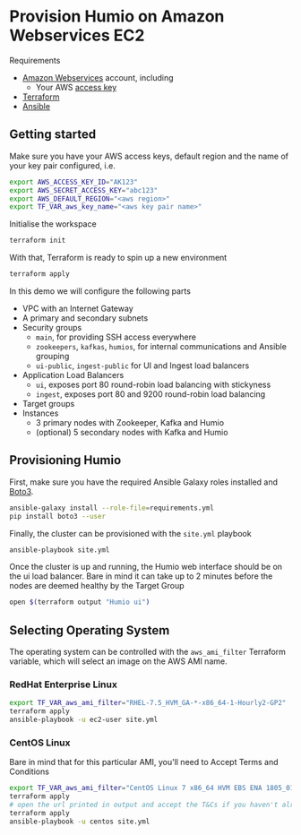 # Provision Humio on Amazon Webservices EC2

Requirements
* [Amazon Webservices](https://aws.amazon.com) account, including
  * Your AWS [access key](https://docs.aws.amazon.com/general/latest/gr/aws-sec-cred-types.html)
* [Terraform](https://www.terraform.io/intro/getting-started/install.html)
* [Ansible](https://docs.ansible.com/ansible/2.5/installation_guide/intro_installation.html)

## Getting started

Make sure you have your AWS access keys, default region and the name of your key pair configured, i.e.

```bash
export AWS_ACCESS_KEY_ID="AK123"
export AWS_SECRET_ACCESS_KEY="abc123"
export AWS_DEFAULT_REGION="<aws region>"
export TF_VAR_aws_key_name="<aws key pair name>"
```

Initialise the workspace

```bash
terraform init
```

With that, Terraform is ready to spin up a new environment

```bash
terraform apply
```

In this demo we will configure the following parts
* VPC with an Internet Gateway
* A primary and secondary subnets
* Security groups
  * `main`, for providing SSH access everywhere
  * `zookeepers`, `kafkas`, `humios`, for internal communications and Ansible grouping
  * `ui-public`, `ingest-public` for UI and Ingest load balancers
* Application Load Balancers
  * `ui`, exposes port 80 round-robin load balancing with stickyness
  * `ingest`, exposes port 80 and 9200 round-robin load balancing
* Target groups
* Instances
  * 3 primary nodes with Zookeeper, Kafka and Humio
  * (optional) 5 secondary nodes with Kafka and Humio

## Provisioning Humio

First, make sure you have the required Ansible Galaxy roles installed and [Boto3](https://github.com/boto/boto3).

```bash
ansible-galaxy install --role-file=requirements.yml
pip install boto3 --user
```

Finally, the cluster can be provisioned with the `site.yml` playbook

```bash
ansible-playbook site.yml
```

Once the cluster is up and running, the Humio web interface should be on the ui load balancer. Bare in mind it can take up to 2 minutes before the nodes are deemed healthy by the Target Group

```bash
open $(terraform output "Humio ui")
```

## Selecting Operating System

The operating system can be controlled with the `aws_ami_filter` Terraform variable, which will select an image on the AWS AMI name.

### RedHat Enterprise Linux
```bash
export TF_VAR_aws_ami_filter="RHEL-7.5_HVM_GA-*-x86_64-1-Hourly2-GP2"
terraform apply
ansible-playbook -u ec2-user site.yml
```

### CentOS Linux

Bare in mind that for this particular AMI, you'll need to Accept Terms and Conditions

```bash
export TF_VAR_aws_ami_filter="CentOS Linux 7 x86_64 HVM EBS ENA 1805_01*"
terraform apply
# open the url printed in output and accept the T&Cs if you haven't already
terraform apply
ansible-playbook -u centos site.yml
```
